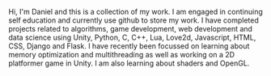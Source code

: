 Hi, I'm Daniel and this is a collection of my work. I am engaged in continuing self education and currently use github to store my work. I have completed projects related to algorithms, game development, web development and data science using Unity, Python, C, C++, Lua, Love2d, Javascript, HTML, CSS, Django and Flask. I have recently been focussed on learning about memory optimization and multithreading as well as working on a 2D platformer game in Unity. I am also learning about shaders and OpenGL.
<!---
dphillip11/dphillip11 is a ✨ special ✨ repository because its `README.md` (this file) appears on your GitHub profile.
You can click the Preview link to take a look at your changes.
--->
